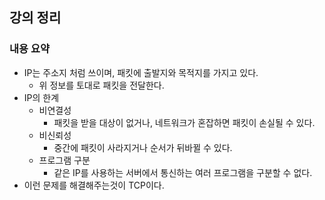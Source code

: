 ## 강의 정리

### 내용 요약

- IP는 주소지 처럼 쓰이며, 패킷에 출발지와 목적지를 가지고 있다.
    - 위 정보를 토대로 패킷을 전달한다.
- IP의 한계
    - 비연결성
        - 패킷을 받을 대상이 없거나, 네트워크가 혼잡하면 패킷이 손실될 수 있다.
    - 비신뢰성
        - 중간에 패킷이 사라지거나 순서가 뒤바뀔 수 있다.
    - 프로그램 구분
        - 같은 IP를 사용하는 서버에서 통신하는 여러 프로그램을 구분할 수 없다.
- 이런 문제를 해결해주는것이 TCP이다.